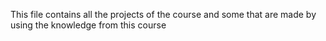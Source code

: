 This file contains all the projects of the course and some that are made by using the knowledge from this course
